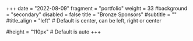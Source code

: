 +++
date = "2022-08-09"
fragment = "portfolio"
weight = 33
#background = "secondary"
disabled = false
title = "Bronze Sponsors"
#subtitle = ""
#title_align = "left" # Default is center, can be left, right or center

#height = "110px" # Default is auto
+++